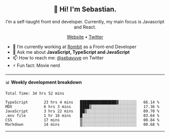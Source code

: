 <h2 align="center">👋 Hi! I'm Sebastian.</h2>
<p align="center">I’m a self-taught front end developer. Currently, my main focus is Javascript and React.</p>
<p align="center">
  <a href="https://sebastianvuye.be">Website</a> •
  <a href="https://twitter.com/sebavuye">Twitter</a>
</p>


- 🔭 I’m currently working at [Rombit](https://rombit.com/) as a Front-end Developer
- 💬 Ask me about **JavaScript, TypeScript and JavaScript**
- 📫 How to reach me: [@sebavuye](https://twitter.com/sebavuye) on Twitter
- ⚡ Fun fact: Movie nerd

-------

📊 **Weekly development breakdown**

<!--START_SECTION:waka-->

```text
Total Time: 34 hrs 52 mins

TypeScript       23 hrs 4 mins   ████████████████▓░░░░░░░░   66.14 %
MDX              6 hrs 3 mins    ████▒░░░░░░░░░░░░░░░░░░░░   17.36 %
JavaScript       3 hrs 22 mins   ██▒░░░░░░░░░░░░░░░░░░░░░░   09.70 %
.env file        1 hr 16 mins    █░░░░░░░░░░░░░░░░░░░░░░░░   03.64 %
CSS              17 mins         ▒░░░░░░░░░░░░░░░░░░░░░░░░   00.84 %
Markdown         14 mins         ▒░░░░░░░░░░░░░░░░░░░░░░░░   00.68 %
```

<!--END_SECTION:waka-->
-------
